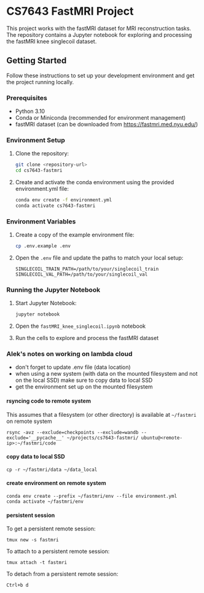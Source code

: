 # CS7643 FastMRI Project

This project works with the fastMRI dataset for MRI reconstruction tasks. The repository contains a Jupyter notebook for exploring and processing the fastMRI knee singlecoil dataset.

## Getting Started

Follow these instructions to set up your development environment and get the project running locally.

### Prerequisites

- Python 3.10
- Conda or Miniconda (recommended for environment management)
- fastMRI dataset (can be downloaded from https://fastmri.med.nyu.edu/)

### Environment Setup

1. Clone the repository:
   ```bash
   git clone <repository-url>
   cd cs7643-fastmri
   ```

2. Create and activate the conda environment using the provided environment.yml file:
   ```bash
   conda env create -f environment.yml
   conda activate cs7643-fastmri
   ```

### Environment Variables

1. Create a copy of the example environment file:
   ```bash
   cp .env.example .env
   ```

2. Open the `.env` file and update the paths to match your local setup:
   ```
   SINGLECOIL_TRAIN_PATH=/path/to/your/singlecoil_train
   SINGLECOIL_VAL_PATH=/path/to/your/singlecoil_val
   ```

### Running the Jupyter Notebook

1. Start Jupyter Notebook:
   ```bash
   jupyter notebook
   ```

2. Open the `fastMRI_knee_singlecoil.ipynb` notebook

3. Run the cells to explore and process the fastMRI dataset


### Alek's notes on working on lambda cloud

- don't forget to update .env file (data location)
- when using a new system (with data on the mounted filesystem and not on the local SSD) make sure to copy data to local SSD
- get the environment set up on the mounted filesystem

#### rsyncing code to remote system

This assumes that a filesystem (or other directory) is available at `~/fastmri` on remote system

```
rsync -avz --exclude=checkpoints --exclude=wandb --exclude='__pycache__' ~/projects/cs7643-fastmri/ ubuntu@<remote-ip>:~/fastmri/code
```

#### copy data to local SSD

```
cp -r ~/fastmri/data ~/data_local
```

#### create environment on remote system

```
conda env create --prefix ~/fastmri/env --file environment.yml
conda activate ~/fastmri/env
```

#### persistent session

To get a persistent remote session:
```
tmux new -s fastmri
```

To attach to a persistent remote session:
```
tmux attach -t fastmri
```

To detach from a persistent remote session:
```
Ctrl+b d
```

